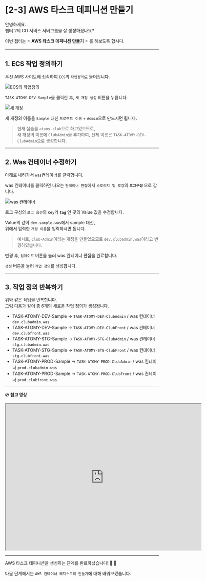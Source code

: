 # [2-3]  AWS 타스크 데피니션 만들기

안녕하세요.       
챕터 2의 CD 서비스 서버그룹을 잘 생성하셨나요?

이번 챕터는 :star: **AWS 타스크 데피니션 만들기** :star: 를 해보도록 합시다.

---

## 1. ECS 작업 정의하기

우선 AWS 사이트에 접속하여 `ECS`의 `작업정의`로 들어갑니다.

![ECS의 작업정의](https://user-images.githubusercontent.com/54167990/65402450-5c880200-de09-11e9-9899-f47b044b5052.png)

`TASK-ATOMY-DEV-Sample`을 클릭한 후, `새 개정 생성` 버튼을 누릅니다.

![새 개정](https://user-images.githubusercontent.com/54167990/65402542-05366180-de0a-11e9-80d1-20f509766467.PNG)

새 개정의 이름을 `Sample` 대신 `프로젝트 이름` + `Admin`으로 만드시면 됩니다.      

> 현재 실습을 `atomy-club`으로 하고있으므로,  
> 새 개정의 이름에 `ClubAdmin`을 추가하여, 전체 이름은 `TASK-ATOMY-DEV-ClubAdmin`으로 생성합니다.

---

## 2. Was 컨테이너 수정하기

아래로 내려가서 `was`컨테이너를 클릭합니다.

was 컨테이너를 클릭하면 나오는 `컨테이너 편집`에서 `스토리지 및 로깅`의 **`로그구성`** 으로 갑니다. 

![was 컨테이너](https://user-images.githubusercontent.com/54167990/65403042-2187cd80-de0d-11e9-8b34-5e3552cb44b6.PNG)

로그 구성의 `로그 옵션`의 `Key`가 **`tag`** 인 곳의 Value 값을 수정합니다.     

Value의 값이 `dev.sample.was`에서 sample 대신,       
위에서 입력한 `개정 이름`을 입력하시면 됩니다.

> 예시로, `Club-Admin`이라는 개정을 만들었으므로 `dev.clubadmin.was`이라고 변경하였습니다.

변경 후, `업데이트` 버튼을 눌러 was 컨테이너 편집을 완료합니다.               

`생성` 버튼을 눌러 `작업 정의`를 생성합니다.

---

## 3. 작업 정의 반복하기

위와 같은 작업을 반복합니다.   
그럼 다음과 같이 총 6개의 새로운 작업 정의가 생성됩니다.

- TASK-ATOMY-DEV-Sample -> `TASK-ATOMY-DEV-ClubAdmin` / was 컨테이너 `dev.clubadmin.was` 
- TASK-ATOMY-DEV-Sample -> `TASK-ATOMY-DEV-ClubFront` / was 컨테이너 `dev.clubfront.was` 
- TASK-ATOMY-STG-Sample -> `TASK-ATOMY-STG-ClubAdmin` / was 컨테이너 `stg.clubadmin.was`
- TASK-ATOMY-STG-Sample -> `TASK-ATOMY-STG-ClubFront` / was 컨테이너 `stg.clubfront.was`
- TASK-ATOMY-PROD-Sample -> `TASK-ATOMY-PROD-ClubAdmin` / was 컨테이너 `prod.clubadmin.was` 
- TASK-ATOMY-PROD-Sample -> `TASK-ATOMY-PROD-ClubFront` / was 컨테이너 `prod.clubfront.was`

---

:cd: **참고 영상** 

<iframe src="https://drive.google.com/file/d/1FytF1UmBwXh2bYc7U0cjJnv_2Kh9Xis0/preview" width="640" height="480"></iframe>

---

AWS 타스크 데피니션을 생성하는 단계를 완료하셨습니다! :clap: :clap:

다음 단계에서는 `AWS 컨테이너 레지스트리 만들기`에 대해 배워보겠습니다.
